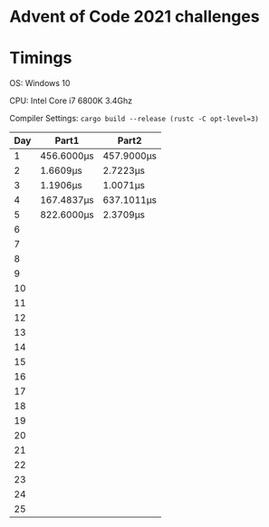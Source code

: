 # Advent of Code 2021 challenges

# Timings
OS: Windows 10

CPU: Intel Core i7 6800K 3.4Ghz

Compiler Settings: `cargo build --release (rustc -C opt-level=3)`

|Day|Part1|Part2|
|---|-----|-----|
|1|456.6000μs|457.9000μs|
|2|1.6609μs|2.7223μs|
|3|1.1906μs|1.0071μs|
|4|167.4837μs|637.1011μs|
|5|822.6000μs|2.3709μs|
|6|||
|7|||
|8|||
|9|||
|10|||
|11|||
|12|||
|13|||
|14|||
|15|||
|16|||
|17|||
|18|||
|19|||
|20|||
|21|||
|22|||
|23|||
|24|||
|25|||